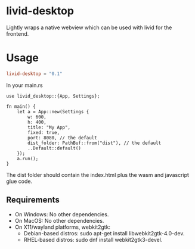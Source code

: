 # livid-desktop

Lightly wraps a native webview which can be used with livid for the frontend.

# Usage
```toml
livid-desktop = "0.1"
```

In your main.rs
```rust,no_run
use livid_desktop::{App, Settings};

fn main() {
    let a = App::new(Settings {
        w: 600,
        h: 400,
        title: "My App",
        fixed: true,
        port: 8080, // the default
        dist_folder: PathBuf::from("dist"), // the default
        ..Default::default()
    });
    a.run();
}
```

The dist folder should contain the index.html plus the wasm and javascript glue code.

## Requirements
- On Windows: No other dependencies.
- On MacOS: No other dependencies.
- On X11/wayland platforms, webkit2gtk:
    - Debian-based distros: sudo apt-get install libwebkit2gtk-4.0-dev.
    - RHEL-based distros: sudo dnf install webkit2gtk3-devel.